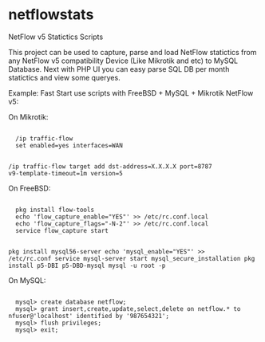 # netflowstats
NetFlow v5 Statictics Scripts

This project can be used to capture, parse and load NetFlow statictics from 
any NetFlow v5 compatibility Device (Like Mikrotik and etc) to MySQL Database.
Next with PHP UI you can easy parse SQL DB per month statictics and view some queryes.

Example: Fast Start use scripts with FreeBSD + MySQL + Mikrotik NetFlow v5:

On Mikrotik:

<code>
  /ip traffic-flow
  set enabled=yes interfaces=WAN
  
  /ip traffic-flow target
  add dst-address=X.X.X.X port=8787 v9-template-timeout=1m version=5
</code>

On FreeBSD:

<code>
  pkg install flow-tools
  echo 'flow_capture_enable="YES"' >> /etc/rc.conf.local
  echo 'flow_capture_flags="-N-2"' >> /etc/rc.conf.local
  service flow_capture start
  
  pkg install mysql56-server
  echo 'mysql_enable="YES"' >> /etc/rc.conf
  service mysql-server start
  mysql_secure_installation
  pkg install p5-DBI p5-DBD-mysql
  mysql -u root -p
</code>

On MySQL:

<code>
  mysql> create database netflow;
  mysql> grant insert,create,update,select,delete on netflow.* to nfuser@'localhost' identified by '987654321';
  mysql> flush privileges;
  mysql> exit;
</code>


  
